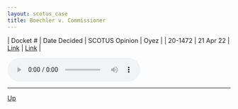 ```yaml
---
layout: scotus_case
title: Boechler v. Commissioner
---
```


| Docket # | Date Decided | SCOTUS Opinion | Oyez |
| 20-1472 | 21 Apr 22 | [Link](https://www.supremecourt.gov/opinions/21pdf/596us1r26_o6p1.pdf) | [Link](https://www.oyez.org/cases/2021/20-1472) |

<audio controls>
   <source src='./resources/20-1472.mp3' type='audio/mpeg'>
</audio>

<object data='./resources/20-1472.pdf' type='application/pdf'></object>

---

[Up](./README.md)